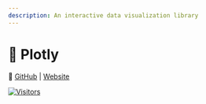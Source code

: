 ```yaml
---
description: An interactive data visualization library
---
```


# 📶 Plotly
🔗 [GitHub](https://github.com/plotly/plotly.py) | [Website](https://plotly.com/)

[![Visitors](https://api.visitorbadge.io/api/visitors?path=https%3A%2F%2Fgithub.com%2Fdrshahizan\&labelColor=%23697689\&countColor=%23555555\&style=plastic)](https://visitorbadge.io/status?path=https%3A%2F%2Fgithub.com%2Fdrshahizan)

